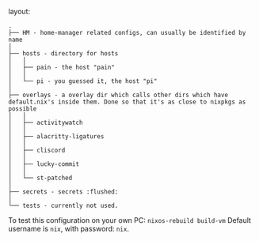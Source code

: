 layout:
```
.
├── HM - home-manager related configs, can usually be identified by name
│
├── hosts - directory for hosts
│   │
│   ├── pain - the host "pain"
│   │
│   └── pi - you guessed it, the host "pi"
│
├── overlays - a overlay dir which calls other dirs which have default.nix's inside them. Done so that it's as close to nixpkgs as possible
│   │
│   ├── activitywatch
│   │
│   ├── alacritty-ligatures
│   │
│   ├── cliscord
│   │
│   ├── lucky-commit
│   │
│   └── st-patched
│
├── secrets - secrets :flushed:
│
└── tests - currently not used.
```

To test this configuration on your own PC: `nixos-rebuild build-vm`
Default username is `nix`, with password: `nix`.
